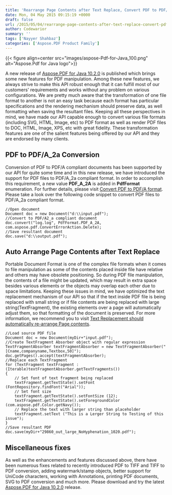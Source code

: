```yaml
---
title: 'Rearrange Page Contents after Text Replace, Convert PDF to PDF/A_2a Format, PDF to DOC/HTML/Image with Aspose.PDF for Java 10.2.0'
date: Mon, 04 May 2015 09:15:19 +0000
draft: false
url: /2015/05/04/rearrange-page-contents-after-text-replace-convert-pdf-to-pdfa_2a-format-amazing-pdf-to-dochtmlimage-rendering-with-aspose.pdf-for-java-10.2.0/
author: Codewarior
summary: ''
tags: ['Nayyer Shahbaz']
categories: ['Aspose.PDF Product Family']
---
```




{{< figure align=center src="images/aspose-Pdf-for-Java_100.png" alt="Aspose.Pdf for Java logo">}}


A new release of [Aspose.PDF for Java 10.2.0][1] is published which brings some new features for PDF manipulation. Among these new features, we always strive to make this API robust enough that it can fulfill most of our customers' requirements and works without any problem on various configurations. We are pretty much aware that the transformation of one file format to another is not an easy task because each format has particular specifications and the rendering mechanism should preserve data, as well formatting when saving the resultant files. Keeping all these perspectives in mind, we have made our API capable enough to convert various file formats (including SVG, HTML, Image, etc) to PDF format as well as render PDF files to DOC, HTML, Image, XPS, etc with great fidelity. These transformation features are one of the salient features being offered by our API and they are endorsed by many clients.

## PDF to PDF/A\_2a Conversion

Conversion of PDF to PDF/A compliant documents has been supported by our API for quite some time and in this new release, we have introduced the support for PDF files to PDF/A\_2a compliant format. In order to accomplish this requirement, a new value **PDF\_A\_2A** is added in **PdfFormat** enumeration. For further details, please visit [Convert PDF to PDF/A format][2].  
Please take a look over the following code snippet to convert PDF files to PDF/A\_2a compliant format.

```
//Open document
Document doc = new Document("d:\\input.pdf");
//Convert to PDF/A2_a compliant document
doc.convert("log.log", PdfFormat.PDF_A_2A, com.aspose.pdf.ConvertErrorAction.Delete);
//Save resultant document
doc.save("d:\\output.pdf");
```

## Auto Arrange Page Contents after Text Replace

Portable Document Format is one of the complex file formats when it comes to file manipulation as some of the contents placed inside file have relative and others may have obsolete positioning. So during PDF file manipulation, the contents of a file might be updated, which may result in extra space besides various elements or the objects may overlap each other due to space limitations. Keeping these issues in mind, we have optimized the text replacement mechanism of our API so that if the text inside PDF file is being replaced with small string or if file contents are being replaced with large string(TextFragment), the existing elements over a page will automatically adjust them, so that formatting of the document is preserved. For more information, we recommend you to visit [Text Replacement should automatically re-arrange Page contents][3].

```
//Load source PDF file
Document doc = new Document(myDir+"input.pdf");
//Create TextFragment Absorber object with regular expression
TextFragmentAbsorber textFragmentAbsorber = new TextFragmentAbsorber("[Cname,companyname,Textbox,50]");
doc.getPages().accept(textFragmentAbsorber);
//Replace each TextFragment
for (TextFragment textFragment : (Iterable)textFragmentAbsorber.getTextFragments())
{
    // Set font of text fragment being replaced
    textFragment.getTextState().setFont (FontRepository.findFont("Arial"));
    // Set font size
    textFragment.getTextState().setFontSize (12);
    textFragment.getTextState().setForegroundColor (com.aspose.pdf.Color.getNavy());
    // Replace the text with larger string than placeholder
    textFragment.setText ("This is a Lerger String to Testing of this issue");
}
//Save resultant PDF
doc.save(myDir+"29860_out_large_NoHyphenation_1020.pdf");
```

## Miscellaneous fixes

As well as the enhancements and features discussed above, there have been numerous fixes related to recently introduced PDF to TIFF and TIFF to PDF conversion, adding watermark/stamp objects, better support for UniCode characters, working with Annotations, printing PDF documents, SVG to PDF conversion and much more. Please download and try the latest [Aspose.PDF for Java 10.2.0][4] release.




[1]: https://downloads.aspose.com/pdf/java
[2]: http://docs.aspose.com/display/pdfjava/Convert+PDF+to+PDF-A+format
[3]: https://docs.aspose.com/display/pdfjava/Replace+Text+in+a+PDF+Document
[4]: https://downloads.aspose.com/pdf/java




